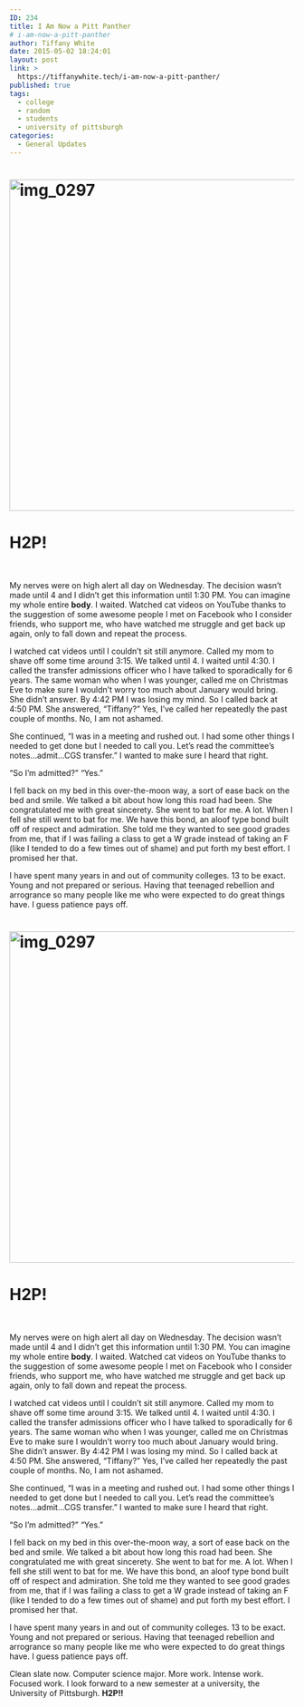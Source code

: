 ```yaml
---
ID: 234
title: I Am Now a Pitt Panther
# i-am-now-a-pitt-panther
author: Tiffany White
date: 2015-05-02 18:24:01
layout: post
link: >
  https://tiffanywhite.tech/i-am-now-a-pitt-panther/
published: true
tags:
  - college
  - random
  - students
  - university of pittsburgh
categories:
  - General Updates
---
```



<h1><img class="alignnone size-full wp-image-1313" src="https://helloburgh.me/wp-content/uploads/2015/05/IMG_0297.jpg" alt="img_0297" width="747" height="585" /></h1>
<h1>H2P!</h1>
&nbsp;

My nerves were on high alert all day on Wednesday. The decision wasn’t made until 4 and I didn’t get this information until 1:30 PM. You can imagine my whole entire <strong>body</strong>. I waited. Watched cat videos on YouTube thanks to the suggestion of some awesome people I met on Facebook who I consider friends, who support me, who have watched me struggle and get back up again, only to fall down and repeat the process.

I watched cat videos until I couldn’t sit still anymore. Called my mom to shave off some time around 3:15. We talked until 4. I waited until 4:30. I called the transfer admissions officer who I have talked to sporadically for 6 years. The same woman who when I was younger, called me on Christmas Eve to make sure I wouldn’t worry too much about January would bring. She didn’t answer. By 4:42 PM I was losing my mind. So I called back at 4:50 PM. She answered, “Tiffany?” Yes, I’ve called her repeatedly the past couple of months. No, I am not ashamed.

She continued, “I was in a meeting and rushed out. I had some other things I needed to get done but I needed to call you. Let’s read the committee’s notes…admit…CGS transfer.” I wanted to make sure I heard that right.

“So I’m admitted?”
“Yes.”

I fell back on my bed in this over-the-moon way, a sort of ease back on the bed and smile. We talked a bit about how long this road had been. She congratulated me with great sincerety. She went to bat for me. A lot. When I fell she still went to bat for me. We have this bond, an aloof type bond built off of respect and admiration. She told me they wanted to see good grades from me, that if I was failing a class to get a W grade instead of taking an F (like I tended to do a few times out of shame) and put forth my best effort. I promised her that.

I have spent many years in and out of community colleges. 13 to be exact. Young and not prepared or serious. Having that teenaged rebellion and arrogrance so many people like me who were expected to do great things have. I guess patience pays off.




<h1><img class="alignnone size-full wp-image-1313" src="https://helloburgh.me/wp-content/uploads/2015/05/IMG_0297.jpg" alt="img_0297" width="747" height="585" /></h1>
<h1>H2P!</h1>
&nbsp;

My nerves were on high alert all day on Wednesday. The decision wasn’t made until 4 and I didn’t get this information until 1:30 PM. You can imagine my whole entire <strong>body</strong>. I waited. Watched cat videos on YouTube thanks to the suggestion of some awesome people I met on Facebook who I consider friends, who support me, who have watched me struggle and get back up again, only to fall down and repeat the process.

I watched cat videos until I couldn’t sit still anymore. Called my mom to shave off some time around 3:15. We talked until 4. I waited until 4:30. I called the transfer admissions officer who I have talked to sporadically for 6 years. The same woman who when I was younger, called me on Christmas Eve to make sure I wouldn’t worry too much about January would bring. She didn’t answer. By 4:42 PM I was losing my mind. So I called back at 4:50 PM. She answered, “Tiffany?” Yes, I’ve called her repeatedly the past couple of months. No, I am not ashamed.

She continued, “I was in a meeting and rushed out. I had some other things I needed to get done but I needed to call you. Let’s read the committee’s notes…admit…CGS transfer.” I wanted to make sure I heard that right.

“So I’m admitted?”
“Yes.”

I fell back on my bed in this over-the-moon way, a sort of ease back on the bed and smile. We talked a bit about how long this road had been. She congratulated me with great sincerety. She went to bat for me. A lot. When I fell she still went to bat for me. We have this bond, an aloof type bond built off of respect and admiration. She told me they wanted to see good grades from me, that if I was failing a class to get a W grade instead of taking an F (like I tended to do a few times out of shame) and put forth my best effort. I promised her that.

I have spent many years in and out of community colleges. 13 to be exact. Young and not prepared or serious. Having that teenaged rebellion and arrogrance so many people like me who were expected to do great things have. I guess patience pays off.





Clean slate now. Computer science major. More work. Intense work. Focused work. I look forward to a new semester at a university, the University of Pittsburgh. <strong>H2P!!</strong>